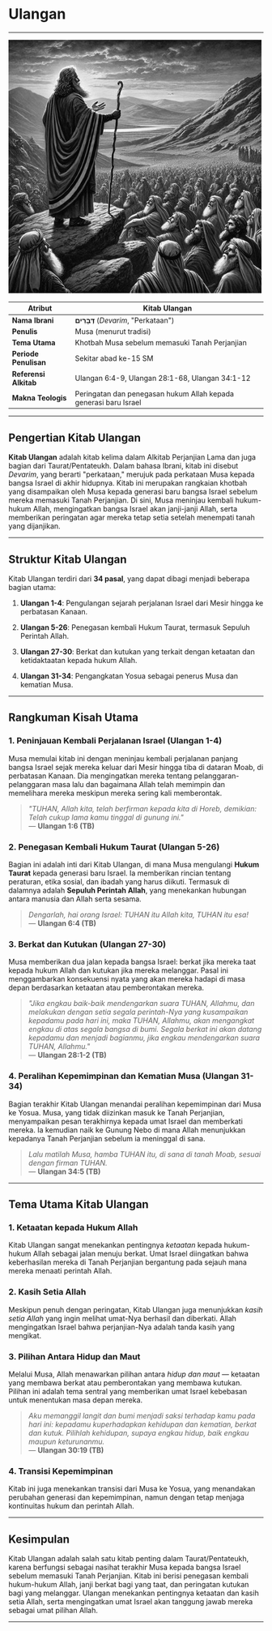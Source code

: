 # Ulangan

---

![Ilustrasi hitam putih tentang Musa memberikan khotbah terakhir kepada bangsa Israel di padang gurun, dengan latar belakang Tanah Perjanjian yang dijanjikan.](data/img/alkitab_ulangan.jpg)

| **Atribut** | **Kitab Ulangan** |
| --- | --- |
| **Nama Ibrani** | **דְּבָרִים** (*Devarim*, "Perkataan") |
| **Penulis** | Musa (menurut tradisi) |
| **Tema Utama** | Khotbah Musa sebelum memasuki Tanah Perjanjian |
| **Periode Penulisan** | Sekitar abad ke-15 SM |
| **Referensi Alkitab** | Ulangan 6:4-9, Ulangan 28:1-68, Ulangan 34:1-12 |
| **Makna Teologis** | Peringatan dan penegasan hukum Allah kepada generasi baru Israel |

---

## Pengertian Kitab Ulangan

**Kitab Ulangan** adalah kitab kelima dalam Alkitab Perjanjian Lama dan juga bagian dari Taurat/Pentateukh. Dalam bahasa Ibrani, kitab ini disebut *Devarim*, yang berarti "perkataan," merujuk pada perkataan Musa kepada bangsa Israel di akhir hidupnya. Kitab ini merupakan rangkaian khotbah yang disampaikan oleh Musa kepada generasi baru bangsa Israel sebelum mereka memasuki Tanah Perjanjian. Di sini, Musa meninjau kembali hukum-hukum Allah, mengingatkan bangsa Israel akan janji-janji Allah, serta memberikan peringatan agar mereka tetap setia setelah menempati tanah yang dijanjikan.

---

## Struktur Kitab Ulangan

Kitab Ulangan terdiri dari **34 pasal**, yang dapat dibagi menjadi beberapa bagian utama:

1. **Ulangan 1-4**: Pengulangan sejarah perjalanan Israel dari Mesir hingga ke perbatasan Kanaan.

2. **Ulangan 5-26**: Penegasan kembali Hukum Taurat, termasuk Sepuluh Perintah Allah.

3. **Ulangan 27-30**: Berkat dan kutukan yang terkait dengan ketaatan dan ketidaktaatan kepada hukum Allah.

4. **Ulangan 31-34**: Pengangkatan Yosua sebagai penerus Musa dan kematian Musa.

---

## Rangkuman Kisah Utama

### 1. Peninjauan Kembali Perjalanan Israel (Ulangan 1-4)

Musa memulai kitab ini dengan meninjau kembali perjalanan panjang bangsa Israel sejak mereka keluar dari Mesir hingga tiba di dataran Moab, di perbatasan Kanaan. Dia mengingatkan mereka tentang pelanggaran-pelanggaran masa lalu dan bagaimana Allah telah memimpin dan memelihara mereka meskipun mereka sering kali memberontak.

> *"TUHAN, Allah kita, telah berfirman kepada kita di Horeb, demikian: Telah cukup lama kamu tinggal di gunung ini."*  
> — **Ulangan 1:6 (TB)**

### 2. Penegasan Kembali Hukum Taurat (Ulangan 5-26)

Bagian ini adalah inti dari Kitab Ulangan, di mana Musa mengulangi **Hukum Taurat** kepada generasi baru Israel. Ia memberikan rincian tentang peraturan, etika sosial, dan ibadah yang harus diikuti. Termasuk di dalamnya adalah **Sepuluh Perintah Allah**, yang menekankan hubungan antara manusia dan Allah serta sesama.

> *Dengarlah, hai orang Israel: TUHAN itu Allah kita, TUHAN itu esa!*  
> — **Ulangan 6:4 (TB)**

### 3. Berkat dan Kutukan (Ulangan 27-30)

Musa memberikan dua jalan kepada bangsa Israel: berkat jika mereka taat kepada hukum Allah dan kutukan jika mereka melanggar. Pasal ini menggambarkan konsekuensi nyata yang akan mereka hadapi di masa depan berdasarkan ketaatan atau pemberontakan mereka.

> *"Jika engkau baik-baik mendengarkan suara TUHAN, Allahmu, dan melakukan dengan setia segala perintah-Nya yang kusampaikan kepadamu pada hari ini, maka TUHAN, Allahmu, akan mengangkat engkau di atas segala bangsa di bumi. Segala berkat ini akan datang kepadamu dan menjadi bagianmu, jika engkau mendengarkan suara TUHAN, Allahmu."*  
> — **Ulangan 28:1-2 (TB)**

### 4. Peralihan Kepemimpinan dan Kematian Musa (Ulangan 31-34)

Bagian terakhir Kitab Ulangan menandai peralihan kepemimpinan dari Musa ke Yosua. Musa, yang tidak diizinkan masuk ke Tanah Perjanjian, menyampaikan pesan terakhirnya kepada umat Israel dan memberkati mereka. Ia kemudian naik ke Gunung Nebo di mana Allah menunjukkan kepadanya Tanah Perjanjian sebelum ia meninggal di sana.

> *Lalu matilah Musa, hamba TUHAN itu, di sana di tanah Moab, sesuai dengan firman TUHAN.*  
> — **Ulangan 34:5 (TB)**

---

## Tema Utama Kitab Ulangan

### 1. Ketaatan kepada Hukum Allah

Kitab Ulangan sangat menekankan pentingnya *ketaatan* kepada hukum-hukum Allah sebagai jalan menuju berkat. Umat Israel diingatkan bahwa keberhasilan mereka di Tanah Perjanjian bergantung pada sejauh mana mereka menaati perintah Allah.

### 2. Kasih Setia Allah

Meskipun penuh dengan peringatan, Kitab Ulangan juga menunjukkan *kasih setia Allah* yang ingin melihat umat-Nya berhasil dan diberkati. Allah mengingatkan Israel bahwa perjanjian-Nya adalah tanda kasih yang mengikat.

### 3. Pilihan Antara Hidup dan Maut

Melalui Musa, Allah menawarkan pilihan antara *hidup dan maut* — ketaatan yang membawa berkat atau pemberontakan yang membawa kutukan. Pilihan ini adalah tema sentral yang memberikan umat Israel kebebasan untuk menentukan masa depan mereka.

> *Aku memanggil langit dan bumi menjadi saksi terhadap kamu pada hari ini: kepadamu kuperhadapkan kehidupan dan kematian, berkat dan kutuk. Pilihlah kehidupan, supaya engkau hidup, baik engkau maupun keturunanmu.*  
> — **Ulangan 30:19 (TB)**

### 4. Transisi Kepemimpinan

Kitab ini juga menekankan transisi dari Musa ke Yosua, yang menandakan perubahan generasi dan kepemimpinan, namun dengan tetap menjaga kontinuitas hukum dan perintah Allah.

---

## Kesimpulan

Kitab Ulangan adalah salah satu kitab penting dalam Taurat/Pentateukh, karena berfungsi sebagai nasihat terakhir Musa kepada bangsa Israel sebelum memasuki Tanah Perjanjian. Kitab ini berisi penegasan kembali hukum-hukum Allah, janji berkat bagi yang taat, dan peringatan kutukan bagi yang melanggar. Ulangan menekankan pentingnya ketaatan dan kasih setia Allah, serta mengingatkan umat Israel akan tanggung jawab mereka sebagai umat pilihan Allah.

---